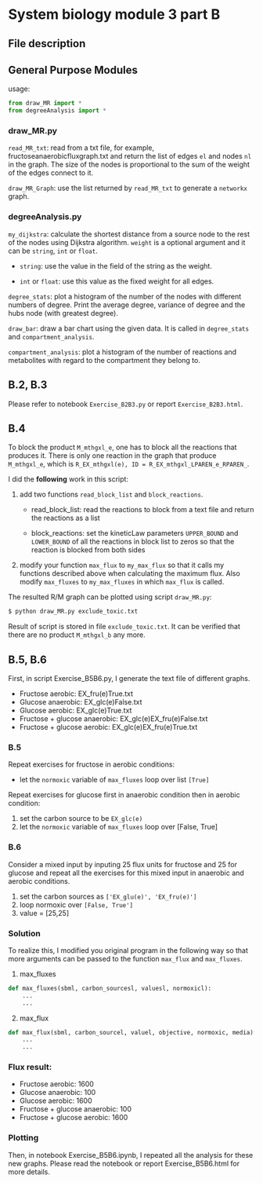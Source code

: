# System biology module 3 part B

## File description



## General Purpose Modules

usage:

```python
from draw_MR import *
from degreeAnalysis import *
```

### draw_MR.py

`read_MR_txt`: read from a txt file, for example, fructoseanaerobicfluxgraph.txt
and return the list of edges `el` and nodes `nl` in the graph. The size of the
nodes is proportional to the sum of the weight of the edges connect to it.

`draw_MR_Graph`: use the list returned by `read_MR_txt` to generate a `networkx`
graph.

### degreeAnalysis.py

`my_dijkstra`: calculate the shortest distance from a source node to the rest of
the nodes using Dijkstra algorithm. `weight` is a optional argument and it can
be `string`, `int` or `float`.

- `string`: use the value in the field of the string as the weight.

- `int` or `float`: use this value as the fixed weight for all edges.

`degree_stats`: plot a histogram of the number of the nodes with different numbers
of degree. Print the average degree, variance of degree and the hubs node (with
greatest degree).

`draw_bar`: draw a bar chart using the given data. It is called  in `degree_stats`
and `compartment_analysis`.

`compartment_analysis`: plot a histogram of the number of reactions and metabolites
with regard to the compartment they belong to.

## B.2, B.3

Please refer to notebook `Exercise_B2B3.py` or report `Exercise_B2B3.html`.

## B.4

To block the product `M_mthgxl_e`, one has to block all the reactions that produces
it. There is only one reaction in the graph that produce `M_mthgxl_e`, which is
`R_EX_mthgxl(e), ID = R_EX_mthgxl_LPAREN_e_RPAREN_`.

I did the **following** work in this script:

1. add two functions `read_block_list` and `block_reactions`.

    - read_block_list: read the reactions to block from a text file and return the
      reactions as a list

    - block_reactions: set the kineticLaw parameters `UPPER_BOUND` and `LOWER_BOUND`
      of all the reactions in block list to zeros so that the reaction is blocked
      from both sides

2. modify your function `max_flux` to `my_max_flux` so that it calls my functions
  described above when calculating the maximum flux. Also modify `max_fluxes` to
  `my_max_fluxes` in which `max_flux` is called.

The resulted R/M graph can be plotted using script `draw_MR.py`:

```bash
$ python draw_MR.py exclude_toxic.txt
```

Result of script is stored in file `exclude_toxic.txt`. It can be verified that
there are no product `M_mthgxl_b` any more.

## B.5, B.6

First, in script Exercise_B5B6.py, I generate the text file of different graphs.

- Fructose aerobic: EX_fru(e)True.txt
- Glucose anaerobic: EX_glc(e)False.txt
- Glucose aerobic: EX_glc(e)True.txt
- Fructose + glucose anaerobic: EX_glc(e)EX_fru(e)False.txt
- Fructose + glucose aerobic: EX_glc(e)EX_fru(e)True.txt

### B.5

Repeat exercises for fructose in aerobic conditions:
- let the `normoxic` variable of `max_fluxes` loop over list `[True]`

Repeat exercises for glucose first in anaerobic condition then in aerobic
condition:
1. set the carbon source to be `EX_glc(e)`
2. let the `normoxic` variable of `max_fluxes` loop over [False, True]

### B.6

Consider a mixed input by inputing 25 flux units for fructose and 25 for glucose
and repeat all the exercises for this mixed input in anaerobic and aerobic
conditions.
1. set the carbon sources as `['EX_glu(e)', 'EX_fru(e)']`
2. loop normoxic over `[False, True']`
3. value = [25,25]

### Solution

To realize this, I modified you original program in the following way so
that more arguments can be passed to the function `max_flux` and
`max_fluxes`.

1. max_fluxes
```python
def max_fluxes(sbml, carbon_sourcesl, valuesl, normoxicl):
    ...
    ...
```

2. max_flux
```python
def max_flux(sbml, carbon_sourcel, valuel, objective, normoxic, media):
    ...
    ...
```

### Flux result:

- Fructose aerobic: 1600
- Glucose anaerobic: 100
- Glucose aerobic: 1600
- Fructose + glucose anaerobic: 100
- Fructose + glucose aerobic: 1600

### Plotting
Then, in notebook Exercise_B5B6.ipynb, I repeated all the analysis for these new
graphs. Please read the notebook or report Exercise_B5B6.html for more details.
